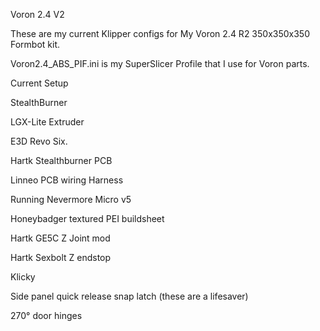 Voron 2.4 V2

These are my current Klipper configs for My Voron 2.4 R2 350x350x350 Formbot kit.

Voron2.4_ABS_PIF.ini is my SuperSlicer Profile that I use for Voron parts.

Current Setup

StealthBurner

LGX-Lite Extruder

E3D Revo Six.

Hartk Stealthburner PCB

Linneo PCB wiring Harness

Running Nevermore Micro v5

Honeybadger textured PEI buildsheet

Hartk GE5C Z Joint mod

Hartk Sexbolt Z endstop

Klicky

Side panel quick release snap latch (these are a lifesaver)

270° door hinges 

